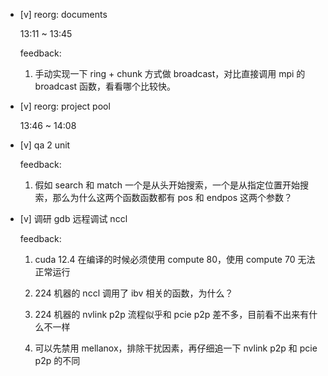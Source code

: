 * [v] reorg: documents

    13:11 ~ 13:45

    feedback:

    1. 手动实现一下 ring + chunk 方式做 broadcast，对比直接调用 mpi 的 broadcast 函数，看看哪个比较快。 

* [v] reorg: project pool

    13:46 ~ 14:08

* [v] qa 2 unit

    feedback:

    1. 假如 search 和 match 一个是从头开始搜索，一个是从指定位置开始搜索，那么为什么这两个函数函数都有 pos 和 endpos 这两个参数？

* [v] 调研 gdb 远程调试 nccl

    feedback:

    1. cuda 12.4 在编译的时候必须使用 compute 80，使用 compute 70 无法正常运行

    2. 224 机器的 nccl 调用了 ibv 相关的函数，为什么？

    3. 224 机器的 nvlink p2p 流程似乎和 pcie p2p 差不多，目前看不出来有什么不一样

    4. 可以先禁用 mellanox，排除干扰因素，再仔细追一下 nvlink p2p 和 pcie p2p 的不同